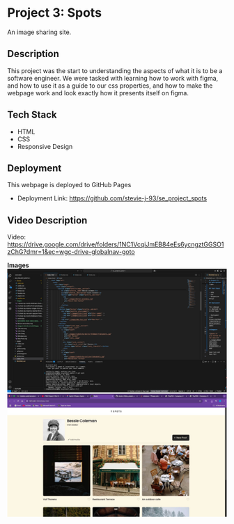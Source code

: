 # Project 3: Spots

An image sharing site.

## Description

This project was the start to understanding the aspects of what it is to be a software engineer. We were tasked with learning how to work with figma, and how to use it as a guide to our css properties, and how to make the webpage work and look exactly how it presents itself on figma.

## Tech Stack

- HTML
- CSS
- Responsive Design

## Deployment

This webpage is deployed to GitHub Pages

- Deployment Link: https://github.com/stevie-j-93/se_project_spots

## Video Description

Video: https://drive.google.com/drive/folders/1NC1VcqiJmEB84eEs6ycngztGGSO1zChG?dmr=1&ec=wgc-drive-globalnav-goto

**Images**
![photo of the HTML on VS code](./images/C44BF3DC-C61D-44ED-86B0-BBBCCFABD80D.jpeg)
![photo of plus button on the website](./images/BA5329F8-2544-4605-86A5-0C36587695F7.jpeg)
